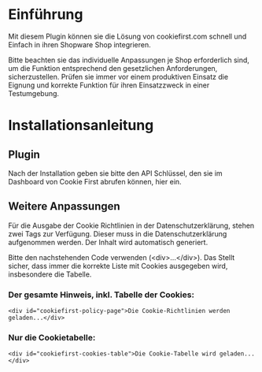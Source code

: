 # Einführung
Mit diesem Plugin können sie die Lösung von cookiefirst.com schnell und Einfach in ihren Shopware Shop integrieren. 

Bitte beachten sie das individuelle Anpassungen je Shop erforderlich sind, um die Funktion entsprechend den gesetzlichen Anforderungen, sicherzustellen. 
Prüfen sie immer vor einem produktiven Einsatz die Eignung und korrekte Funktion für ihren Einsatzzweck in einer Testumgebung.

# Installationsanleitung
## Plugin
Nach der Installation geben sie bitte den API Schlüssel, den sie im Dashboard von Cookie First abrufen können, hier ein.
## Weitere Anpassungen
Für die Ausgabe der Cookie Richtlinien in der Datenschutzerklärung, stehen zwei Tags zur Verfügung. Dieser muss in die Datenschutzerklärung aufgenommen werden. Der Inhalt wird automatisch generiert.

Bitte den nachstehenden Code verwenden (&lt;div&gt;...&lt;/div&gt;). Das Stellt sicher, dass immer die korrekte Liste mit Cookies ausgegeben wird, insbesondere die Tabelle.

### Der gesamte Hinweis, inkl. Tabelle der Cookies:
<pre><code>&lt;div id=&quot;cookiefirst-policy-page&quot;&gt;Die Cookie-Richtlinien werden geladen...&lt;/div&gt;</code></pre>

### Nur die Cookietabelle:
<pre><code>&lt;div id=&quot;cookiefirst-cookies-table&quot;&gt;Die Cookie-Tabelle wird geladen...&lt;/div&gt;</code></pre>
